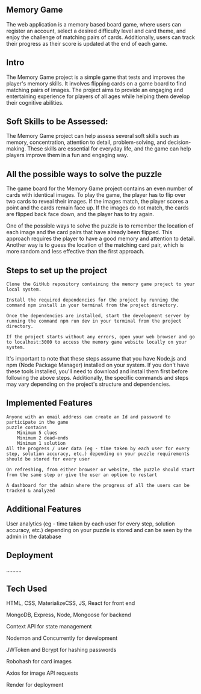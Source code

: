 
## Memory Game
The web application is a memory based board game, where users can register an account, select a desired difficulty level and card theme, and enjoy the challenge of matching pairs of cards. Additionally, users can track their progress as their score is updated at the end of each game.
## Intro
The Memory Game project is a simple game that tests and improves the player's memory skills. It involves flipping cards on a game board to find matching pairs of images. The project aims to provide an engaging and entertaining experience for players of all ages while helping them develop their cognitive abilities.

## Soft Skills to be Assessed:
The Memory Game project can help assess several soft skills such as memory, concentration, attention to detail, problem-solving, and decision-making. These skills are essential for everyday life, and the game can help players improve them in a fun and engaging way.

## All the possible ways to solve the puzzle
The game board for the Memory Game project contains an even number of cards with identical images. To play the game, the player has to flip over two cards to reveal their images. If the images match, the player scores a point and the cards remain face up. If the images do not match, the cards are flipped back face down, and the player has to try again.

One of the possible ways to solve the puzzle is to remember the location of each image and the card pairs that have already been flipped. This approach requires the player to have a good memory and attention to detail. Another way is to guess the location of the matching card pair, which is more random and less effective than the first approach.


## Steps to set up the project
    Clone the GitHub repository containing the memory game project to your local system.

    Install the required dependencies for the project by running the command npm install in your terminal from the project directory.

    Once the dependencies are installed, start the development server by running the command npm run dev in your terminal from the project directory.
    
    If the project starts without any errors, open your web browser and go to localhost:3000 to access the memory game website locally on your system.

It's important to note that these steps assume that you have Node.js and npm (Node Package Manager) installed on your system. If you don't have these tools installed, you'll need to download and install them first before following the above steps. Additionally, the specific commands and steps may vary depending on the project's structure and dependencies.
## Implemented Features

    Anyone with an email address can create an Id and password to participate in the game
    puzzle contains
        Minimum 5 clues
        Minimum 2 dead-ends
        Minimum 1 solution 
    All the progress / user data (eg - time taken by each user for every step, solution accuracy, etc.) depending on your puzzle requirements should be stored for every user

    On refreshing, from either browser or website, the puzzle should start from the same step or give the user an option to restart

    A dashboard for the admin where the progress of all the users can be tracked & analyzed
    
## Additional Features
User analytics (eg - time taken by each user for every step, solution accuracy, etc.) depending on your puzzle is stored and can be seen by the admin in the database

## Deployment

..........

## Tech Used

HTML, CSS, MaterializeCSS, JS, React for front end

MongoDB, Express, Node, Mongoose for backend

Context API for state management

Nodemon and Concurrently for development

JWToken and Bcrypt for hashing passwords

Robohash for card images

Axios for image API requests

Render for deployment

